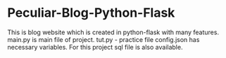 # Peculiar-Blog-Python-Flask
This is blog website which is created in python-flask with many features.
main.py is main file of project.
tut.py - practice file
config.json has necessary variables.
For this project sql file is also available.
